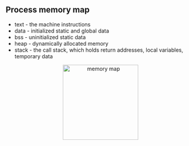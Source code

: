 ## Process memory map

* <!-- .element: class="fragment fade-in" --> text - the machine instructions
* <!-- .element: class="fragment fade-in" --> data - initialized static and global data
* <!-- .element: class="fragment fade-in" --> bss - uninitialized static data
* <!-- .element: class="fragment fade-in" --> heap - dynamically allocated memory
* <!-- .element: class="fragment fade-in" --> stack - the call stack, which holds return addresses, local variables, temporary data

<p style="text-align: center">
    <img height="200" data-src="img/memory.png" src="img/memory.png" alt="memory map" class="plain">
</p>
<!-- .element: class="fragment fade-in" -->
